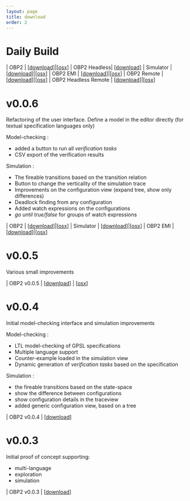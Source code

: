 ```yaml
---
layout: page
title: download
order: 2
---
```


# Daily Build

| OBP2 | [[download](https://bintray.com/plug-obp/distributions/download_file?file_path=plug-obp2-daily-19.zip)]|[[osx](https://bintray.com/plug-obp/distributions/download_file?file_path=plug-obp2-mac-daily-19.zip)]
| OBP2 Headless| [[download](https://bintray.com/plug-obp/distributions/download_file?file_path=plug-obp2_h-daily-19.zip)]
| Simulator | [[download](https://bintray.com/plug-obp/distributions/download_file?file_path=plug-simulator-daily-19.zip)]|[[osx](https://bintray.com/plug-obp/distributions/download_file?file_path=plug-simulator-mac-daily-19.zip)]
| OBP2 EMI | [[download](https://bintray.com/plug-obp/distributions/download_file?file_path=plug-obp2_emi-daily-19.zip)]|[[osx](https://bintray.com/plug-obp/distributions/download_file?file_path=plug-obp2_emi-mac-daily-19.zip)]
| OBP2 Remote | [[download](https://bintray.com/plug-obp/distributions/download_file?file_path=plug-obp2_remote-daily-19.zip)]|[[osx](https://bintray.com/plug-obp/distributions/download_file?file_path=plug-obp2_remote-mac-daily-19.zip)]
| OBP2 Headless Remote | [[download](https://bintray.com/plug-obp/distributions/download_file?file_path=plug-obp2_remote_h-daily-19.zip)]|[[osx](https://bintray.com/plug-obp/distributions/download_file?file_path=plug-obp2_remote_h-daily-19.zip)]

# v0.0.6

Refactoring of the user interface.
Define a model in the editor directly (for textual specification languages only)

Model-checking :

- added a button to run all *verification tasks*
- CSV export of the verification results

Simulation :

- The fireable transitions based on the transition relation
- Button to change the verticality of the simulation trace
- Improvements on the configuration view (expand tree, show only differences)
- Deadlock finding from any configuration
- Added watch expressions on the configurations
- *go until true/false* for groups of watch expressions

| OBP2 | [[download](https://bintray.com/plug-obp/distributions/download_file?file_path=plug-obp2-0.0.6.zip)]|[[osx](https://bintray.com/plug-obp/distributions/download_file?file_path=plug-obp2-mac-0.0.6.zip)]
| Simulator | [[download](https://bintray.com/plug-obp/distributions/download_file?file_path=plug-simulator-0.0.6.zip)]|[[osx](https://bintray.com/plug-obp/distributions/download_file?file_path=plug-simulator-mac-0.0.6.zip)]
| OBP2 EMI | [[download](https://bintray.com/plug-obp/distributions/download_file?file_path=plug-obp2_emi-0.0.6.zip)]|[[osx](https://bintray.com/plug-obp/distributions/download_file?file_path=plug-obp2_emi-mac-0.0.6.zip)]

# v0.0.5

Various small improvements

| OBP2 v0.0.5 | [[download](https://bintray.com/plug-obp/distributions/download_file?file_path=plug-obp2-0.0.5.zip)] | [[osx](https://bintray.com/plug-obp/distributions/download_file?file_path=plug-obp2-mac-0.0.5.zip)]

# v0.0.4

Initial model-checking interface and simulation improvements

Model-checking :

- LTL model-checking of GPSL specifications
- Multiple language support
- Counter-example loaded in the simulation view
- Dynamic generation of *verification tasks* based on the specification

Simulation :

- the fireable transitions based on the state-space
- show the difference between configurations
- show configuration details in the traceview
- added generic configuration view, based on a tree

| OBP2 v0.0.4 | [[download](https://bintray.com/plug-obp/distributions/download_file?file_path=plug-obp2-0.0.4.zip)]

# v0.0.3

Initial proof of concept supporting:

- multi-language
- exploration
- simulation

| OBP2 v0.0.3 | [[download](https://bintray.com/plug-obp/distributions/download_file?file_path=plug-all-0.0.3.zip)]